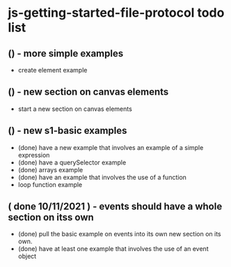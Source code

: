 # js-getting-started-file-protocol todo list

## () - more simple examples
* create element example

## () - new section on canvas elements
* start a new section on canvas elements

## () - new s1-basic examples
* (done) have a new example that involves an example of a simple expression
* (done) have a querySelector example
* (done) arrays example
* (done) have an example that involves the use of a function
* loop function example

## ( done 10/11/2021 ) - events should have a whole section on itss own
* (done) pull the basic example on events into its own new section on its own.
* (done) have at least one example that involves the use of an event object
